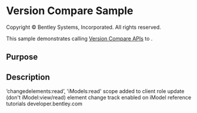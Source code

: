 # Version Compare Sample

Copyright © Bentley Systems, Incorporated. All rights reserved.

This sample demonstrates calling [Version Compare APIs]() to .

## Purpose



## Description

‘changedelements:read’, 'iModels:read' scope added to client
role update (don't iModel:view/read)
element change track enabled on iModel
reference tutorials
developer.bentley.com

